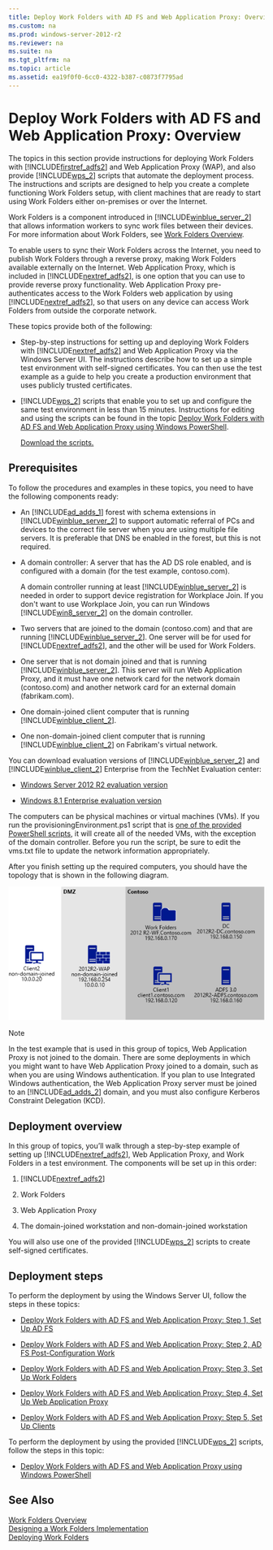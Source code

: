 ```yaml
---
title: Deploy Work Folders with AD FS and Web Application Proxy: Overview
ms.custom: na
ms.prod: windows-server-2012-r2
ms.reviewer: na
ms.suite: na
ms.tgt_pltfrm: na
ms.topic: article
ms.assetid: ea19f0f0-6cc0-4322-b387-c0873f7795ad
---
```

# Deploy Work Folders with AD FS and Web Application Proxy: Overview
The topics in this section provide instructions for deploying Work Folders with [!INCLUDE[firstref_adfs2](../Token/firstref_adfs2_md.md)] and Web Application Proxy \(WAP\), and also provide [!INCLUDE[wps_2](../Token/wps_2_md.md)] scripts that automate the deployment process. The instructions and scripts are designed to help you create a complete functioning Work Folders setup, with client machines that are ready to start using Work Folders either on\-premises or over the Internet.  
  
Work Folders is a component introduced in [!INCLUDE[winblue_server_2](../Token/winblue_server_2_md.md)] that allows information workers to sync work files between their devices. For more information about Work Folders, see [Work Folders Overview](../Topic/Work-Folders-Overview.md).  
  
To enable users to sync their Work Folders across the Internet, you need to publish Work Folders through a reverse proxy, making Work Folders available externally on the Internet. Web Application Proxy, which is included in [!INCLUDE[nextref_adfs2](../Token/nextref_adfs2_md.md)], is one option that you can use to provide reverse proxy functionality. Web Application Proxy pre\-authenticates access to the Work Folders web application by using [!INCLUDE[nextref_adfs2](../Token/nextref_adfs2_md.md)], so that users on any device can access Work Folders from outside the corporate network.  
  
These topics provide both of the following:  
  
-   Step\-by\-step instructions for setting up and deploying Work Folders with [!INCLUDE[nextref_adfs2](../Token/nextref_adfs2_md.md)] and Web Application Proxy via the Windows Server UI. The instructions describe how to set up a simple test environment with self\-signed certificates. You can then use the test example as a guide to help you create a production environment that uses publicly trusted certificates.  
  
-   [!INCLUDE[wps_2](../Token/wps_2_md.md)] scripts that enable you to set up and configure the same test environment in less than 15 minutes. Instructions for editing and using the scripts can be found in the topic [Deploy Work Folders with AD FS and Web Application Proxy using Windows PowerShell](../Topic/Deploy-Work-Folders-with-AD-FS-and-Web-Application-Proxy-using-Windows-PowerShell.md).  
  
    [Download the scripts.](http://blogs.technet.com/cfs-file.ashx/__key/communityserver-blogs-components-weblogfiles/00-00-00-47-85-metablogapi/wf_5F00_adfs_5F00_wap_5F00_3.zip)  
  
## Prerequisites  
To follow the procedures and examples in these topics, you need to have the following components ready:  
  
-   An [!INCLUDE[ad_adds_1](../Token/ad_adds_1_md.md)] forest with schema extensions in [!INCLUDE[winblue_server_2](../Token/winblue_server_2_md.md)] to support automatic referral of PCs and devices to the correct file server when you are using multiple file servers. It is preferable that DNS be enabled in the forest, but this is not required.  
  
-   A domain controller: A server that has the AD DS role enabled, and is configured with a domain \(for the test example, contoso.com\).  
  
    A domain controller running at least [!INCLUDE[winblue_server_2](../Token/winblue_server_2_md.md)] is needed in order to support device registration for Workplace Join. If you don't want to use Workplace Join, you can run Windows [!INCLUDE[win8_server_2](../Token/win8_server_2_md.md)] on the domain controller.  
  
-   Two servers that are joined to the domain \(contoso.com\) and that are running [!INCLUDE[winblue_server_2](../Token/winblue_server_2_md.md)]. One server will be for used for [!INCLUDE[nextref_adfs2](../Token/nextref_adfs2_md.md)], and the other will be used for Work Folders.  
  
-   One server that is not domain joined and that is running [!INCLUDE[winblue_server_2](../Token/winblue_server_2_md.md)]. This server will run Web Application Proxy, and it must have one network card for the network domain \(contoso.com\) and another network card for an external domain \(fabrikam.com\).  
  
-   One domain\-joined client computer that is running [!INCLUDE[winblue_client_2](../Token/winblue_client_2_md.md)].  
  
-   One non\-domain\-joined client computer that is running [!INCLUDE[winblue_client_2](../Token/winblue_client_2_md.md)] on Fabrikam's virtual network.  
  
You can download evaluation versions of [!INCLUDE[winblue_server_2](../Token/winblue_server_2_md.md)] and [!INCLUDE[winblue_client_2](../Token/winblue_client_2_md.md)] Enterprise from the TechNet Evaluation center:  
  
-   [Windows Server 2012 R2 evaluation version](http://technet.microsoft.com/evalcenter/dn205286.aspx)  
  
-   [Windows 8.1 Enterprise evaluation version](http://technet.microsoft.com/evalcenter/hh699156)  
  
The computers can be physical machines or virtual machines \(VMs\). If you run the provisioningEnvironment.ps1 script that is [one of the provided PowerShell scripts](http://blogs.technet.com/cfs-file.ashx/__key/communityserver-blogs-components-weblogfiles/00-00-00-47-85-metablogapi/wf_5F00_adfs_5F00_wap_5F00_3.zip), it will create all of the needed VMs, with the exception of the domain controller. Before you run the script, be sure to edit the vms.txt file to update the network information appropriately.  
  
After you finish setting up the required computers, you should have the topology that is shown in the following diagram.  
  
![](../Image/FS_WorkFolders_DMZ_Contoso.png)  
  
> [!NOTE]  
> In the test example that is used in this group of topics, Web Application Proxy is not joined to the domain. There are some deployments in which you might want to have Web Application Proxy joined to a domain, such as when you are using Windows authentication. If you plan to use Integrated Windows authentication, the Web Application Proxy server must be joined to an [!INCLUDE[ad_adds_2](../Token/ad_adds_2_md.md)] domain, and you must also configure Kerberos Constraint Delegation \(KCD\).  
  
## Deployment overview  
In this group of topics, you’ll walk through a step\-by\-step example of setting up [!INCLUDE[nextref_adfs2](../Token/nextref_adfs2_md.md)], Web Application Proxy, and Work Folders in a test environment. The components will be set up in this order:  
  
1.  [!INCLUDE[nextref_adfs2](../Token/nextref_adfs2_md.md)]  
  
2.  Work Folders  
  
3.  Web Application Proxy  
  
4.  The domain\-joined workstation and non\-domain\-joined workstation  
  
You will also use one of the provided [!INCLUDE[wps_2](../Token/wps_2_md.md)] scripts to create self\-signed certificates.  
  
## Deployment steps  
To perform the deployment by using the Windows Server UI, follow the steps in these topics:  
  
-   [Deploy Work Folders with AD FS and Web Application Proxy: Step 1, Set Up AD FS](../Topic/Deploy-Work-Folders-with-AD-FS-and-Web-Application-Proxy--Step-1,-Set-Up-AD-FS.md)  
  
-   [Deploy Work Folders with AD FS and Web Application Proxy: Step 2, AD FS Post-Configuration Work](../Topic/Deploy-Work-Folders-with-AD-FS-and-Web-Application-Proxy--Step-2,-AD-FS-Post-Configuration-Work.md)  
  
-   [Deploy Work Folders with AD FS and Web Application Proxy: Step 3, Set Up Work Folders](../Topic/Deploy-Work-Folders-with-AD-FS-and-Web-Application-Proxy--Step-3,-Set-Up-Work-Folders.md)  
  
-   [Deploy Work Folders with AD FS and Web Application Proxy: Step 4, Set Up Web Application Proxy](../Topic/Deploy-Work-Folders-with-AD-FS-and-Web-Application-Proxy--Step-4,-Set-Up-Web-Application-Proxy.md)  
  
-   [Deploy Work Folders with AD FS and Web Application Proxy: Step 5, Set Up Clients](../Topic/Deploy-Work-Folders-with-AD-FS-and-Web-Application-Proxy--Step-5,-Set-Up-Clients.md)  
  
To perform the deployment by using the provided [!INCLUDE[wps_2](../Token/wps_2_md.md)] scripts, follow the steps in this topic:  
  
-   [Deploy Work Folders with AD FS and Web Application Proxy using Windows PowerShell](../Topic/Deploy-Work-Folders-with-AD-FS-and-Web-Application-Proxy-using-Windows-PowerShell.md)  
  
## See Also  
[Work Folders Overview](../Topic/Work-Folders-Overview.md)  
[Designing a Work Folders Implementation](../Topic/Designing-a-Work-Folders-Implementation.md)  
[Deploying Work Folders](../Topic/Deploying-Work-Folders.md)  
  
